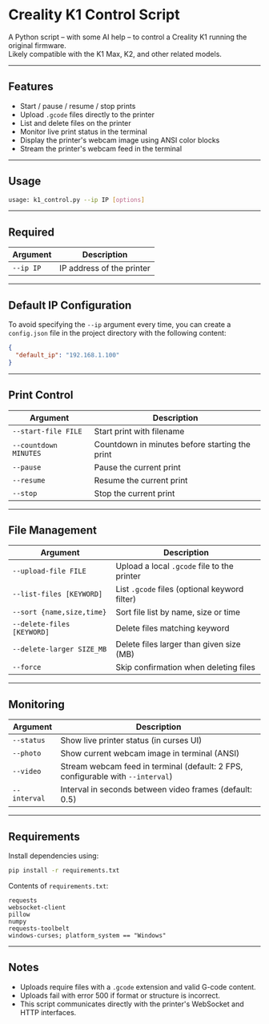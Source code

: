# Creality K1 Control Script

A Python script – with some AI help – to control a Creality K1 running the original firmware.  
Likely compatible with the K1 Max, K2, and other related models.

---

## Features

- Start / pause / resume / stop prints  
- Upload `.gcode` files directly to the printer  
- List and delete files on the printer  
- Monitor live print status in the terminal  
- Display the printer's webcam image using ANSI color blocks  
- Stream the printer's webcam feed in the terminal  

---

## Usage

```bash
usage: k1_control.py --ip IP [options]
```

---

## Required

| Argument   | Description               |
|------------|---------------------------|
| `--ip IP`  | IP address of the printer |

---

## Default IP Configuration

To avoid specifying the `--ip` argument every time, you can create a `config.json` file in the project directory with the following content:

```json
{
  "default_ip": "192.168.1.100"
}
```

---

## Print Control

| Argument              | Description                                          |
|-----------------------|------------------------------------------------------|
| `--start-file FILE`   | Start print with filename                            |
| `--countdown MINUTES` | Countdown in minutes before starting the print       |
| `--pause`             | Pause the current print                              |
| `--resume`            | Resume the current print                             |
| `--stop`              | Stop the current print                               |

---

## File Management

| Argument                        | Description                                      |
|----------------------------------|--------------------------------------------------|
| `--upload-file FILE`            | Upload a local `.gcode` file to the printer     |
| `--list-files [KEYWORD]`        | List `.gcode` files (optional keyword filter)   |
| `--sort {name,size,time}`       | Sort file list by name, size or time            |
| `--delete-files [KEYWORD]`      | Delete files matching keyword                   |
| `--delete-larger SIZE_MB`       | Delete files larger than given size (MB)        |
| `--force`                       | Skip confirmation when deleting files           |

---

## Monitoring

| Argument     | Description                                                                     |
|--------------|---------------------------------------------------------------------------------|
| `--status`   | Show live printer status (in curses UI)                                         |
| `--photo`    | Show current webcam image in terminal (ANSI)                                    |
| `--video`    | Stream webcam feed in terminal (default: 2 FPS, configurable with `--interval`) |
| `--interval` | Interval in seconds between video frames (default: 0.5)                         |
---

## Requirements

Install dependencies using:

```bash
pip install -r requirements.txt
```

Contents of `requirements.txt`:

```
requests
websocket-client
pillow
numpy
requests-toolbelt
windows-curses; platform_system == "Windows"
```

---

## Notes

- Uploads require files with a `.gcode` extension and valid G-code content.
- Uploads fail with error 500 if format or structure is incorrect.
- This script communicates directly with the printer's WebSocket and HTTP interfaces.
